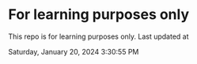 # For learning purposes only
This repo is for learning purposes only.
Last updated at

Saturday, January 20, 2024 3:30:55 PM

